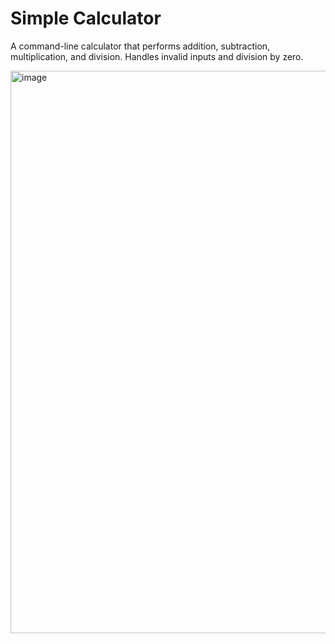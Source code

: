 # Simple Calculator
A command-line calculator that performs addition, subtraction, multiplication, and division. Handles invalid inputs and division by zero.



<img width="1381" height="900" alt="image" src="https://github.com/user-attachments/assets/34a2f0b3-650a-48b5-86d5-0059fa7985fe" />
